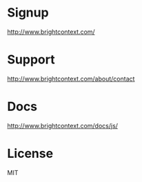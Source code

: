 # Signup

http://www.brightcontext.com/

# Support

http://www.brightcontext.com/about/contact

# Docs

http://www.brightcontext.com/docs/js/

# License

MIT